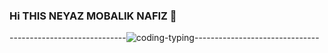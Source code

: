 ### Hi THIS NEYAZ MOBALIK NAFIZ 👋

-----------------------------![coding-typing](https://user-images.githubusercontent.com/92919697/157843831-02c8e2fd-b62b-4c9c-8bab-1a71f1dbf72f.gif)-------------------------------

